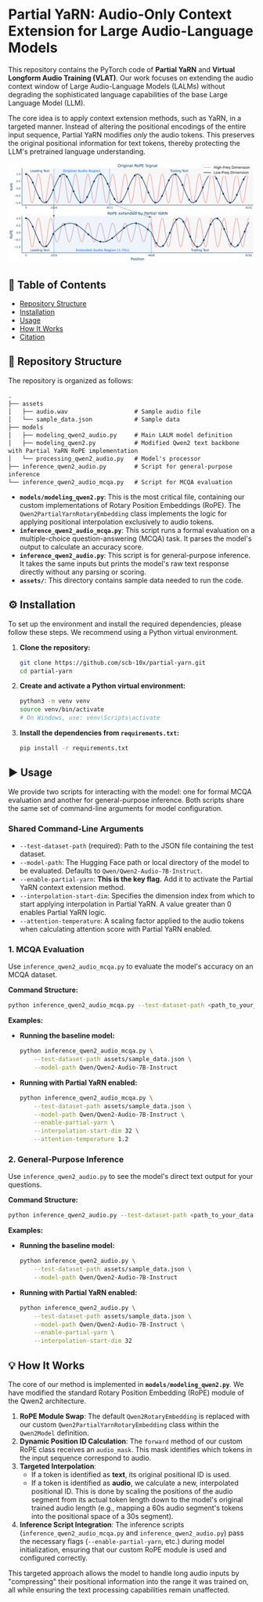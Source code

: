 
# Partial YaRN: Audio-Only Context Extension for Large Audio-Language Models

This repository contains the PyTorch code of **Partial YaRN** and **Virtual Longform Audio Training (VLAT)**. Our work focuses on extending the audio context window of Large Audio-Language Models (LALMs) without degrading the sophisticated language capabilities of the base Large Language Model (LLM).

The core idea is to apply context extension methods, such as YaRN, in a targeted manner. Instead of altering the positional encodings of the entire input sequence, Partial YaRN modifies *only* the audio tokens. This preserves the original positional information for text tokens, thereby protecting the LLM's pretrained language understanding.

![Partial YaRN Concept](assets/partial_yarn.png)

## 📌 Table of Contents
* [Repository Structure](#-repository-structure)
* [Installation](#-installation)
* [Usage](#-usage)
* [How It Works](#-how-it-works)
* [Citation](#-citation)

## 📂 Repository Structure

The repository is organized as follows:

```
.
├── assets
│   ├── audio.wav                   # Sample audio file
│   └── sample_data.json            # Sample data
├── models
│   ├── modeling_qwen2_audio.py     # Main LALM model definition
│   ├── modeling_qwen2.py           # Modified Qwen2 text backbone with Partial YaRN RoPE implementation
│   └── processing_qwen2_audio.py   # Model's processor
├── inference_qwen2_audio.py        # Script for general-purpose inference
└── inference_qwen2_audio_mcqa.py   # Script for MCQA evaluation
```

-   **`models/modeling_qwen2.py`**: This is the most critical file, containing our custom implementations of Rotary Position Embeddings (RoPE). The `Qwen2PartialYarnRotaryEmbedding` class implements the logic for applying positional interpolation exclusively to audio tokens.
-   **`inference_qwen2_audio_mcqa.py`**: This script runs a formal evaluation on a multiple-choice question-answering (MCQA) task. It parses the model's output to calculate an accuracy score.
-   **`inference_qwen2_audio.py`**: This script is for general-purpose inference. It takes the same inputs but prints the model's raw text response directly without any parsing or scoring.
-   **`assets/`**: This directory contains sample data needed to run the code.

## ⚙️ Installation

To set up the environment and install the required dependencies, please follow these steps. We recommend using a Python virtual environment.

1.  **Clone the repository:**
    ```bash
    git clone https://github.com/scb-10x/partial-yarn.git
    cd partial-yarn
    ```

2.  **Create and activate a Python virtual environment:**
    ```bash
    python3 -m venv venv
    source venv/bin/activate
    # On Windows, use: venv\Scripts\activate
    ```

3.  **Install the dependencies from `requirements.txt`:**
    ```bash
    pip install -r requirements.txt
    ```

## ▶️ Usage

We provide two scripts for interacting with the model: one for formal MCQA evaluation and another for general-purpose inference. Both scripts share the same set of command-line arguments for model configuration.

### Shared Command-Line Arguments

-   `--test-dataset-path` (required): Path to the JSON file containing the test dataset.
-   `--model-path`: The Hugging Face path or local directory of the model to be evaluated. Defaults to `Qwen/Qwen2-Audio-7B-Instruct`.
-   `--enable-partial-yarn`: **This is the key flag.** Add it to activate the Partial YaRN context extension method.
-   `--interpolation-start-dim`: Specifies the dimension index from which to start applying interpolation in Partial YaRN. A value greater than 0 enables Partial YaRN logic.
-   `--attention-temperature`: A scaling factor applied to the audio tokens when calculating attention score with Partial YaRN enabled.

### 1. MCQA Evaluation

Use `inference_qwen2_audio_mcqa.py` to evaluate the model's accuracy on an MCQA dataset.

**Command Structure:**
```bash
python inference_qwen2_audio_mcqa.py --test-dataset-path <path_to_your_data.json> [OPTIONS]
```

**Examples:**

*   **Running the baseline model:**
    ```bash
    python inference_qwen2_audio_mcqa.py \
        --test-dataset-path assets/sample_data.json \
        --model-path Qwen/Qwen2-Audio-7B-Instruct
    ```

*   **Running with Partial YaRN enabled:**
    ```bash
    python inference_qwen2_audio_mcqa.py \
        --test-dataset-path assets/sample_data.json \
        --model-path Qwen/Qwen2-Audio-7B-Instruct \
        --enable-partial-yarn \
        --interpolation-start-dim 32 \
        --attention-temperature 1.2
    ```

### 2. General-Purpose Inference

Use `inference_qwen2_audio.py` to see the model's direct text output for your questions.

**Command Structure:**
```bash
python inference_qwen2_audio.py --test-dataset-path <path_to_your_data.json> [OPTIONS]
```
**Examples:**

*   **Running the baseline model:**
    ```bash
    python inference_qwen2_audio.py \
        --test-dataset-path assets/sample_data.json \
        --model-path Qwen/Qwen2-Audio-7B-Instruct
    ```

*   **Running with Partial YaRN enabled:**
    ```bash
    python inference_qwen2_audio.py \
        --test-dataset-path assets/sample_data.json \
        --model-path Qwen/Qwen2-Audio-7B-Instruct \
        --enable-partial-yarn \
        --interpolation-start-dim 32
    ```

## 💡 How It Works

The core of our method is implemented in **`models/modeling_qwen2.py`**. We have modified the standard Rotary Position Embedding (RoPE) module of the Qwen2 architecture.

1.  **RoPE Module Swap**: The default `Qwen2RotaryEmbedding` is replaced with our custom `Qwen2PartialYarnRotaryEmbedding` class within the `Qwen2Model` definition.
2.  **Dynamic Position ID Calculation**: The `forward` method of our custom RoPE class receives an `audio_mask`. This mask identifies which tokens in the input sequence correspond to audio.
3.  **Targeted Interpolation**:
    -   If a token is identified as **text**, its original positional ID is used.
    -   If a token is identified as **audio**, we calculate a new, interpolated positional ID. This is done by scaling the positions of the audio segment from its actual token length down to the model's original trained audio length (e.g., mapping a 60s audio segment's tokens into the positional space of a 30s segment).
4.  **Inference Script Integration**: The inference scripts (`inference_qwen2_audio_mcqa.py` and `inference_qwen2_audio.py`) pass the necessary flags (`--enable-partial-yarn`, etc.) during model initialization, ensuring that our custom RoPE module is used and configured correctly.

This targeted approach allows the model to handle long audio inputs by "compressing" their positional information into the range it was trained on, all while ensuring the text processing capabilities remain unaffected.
